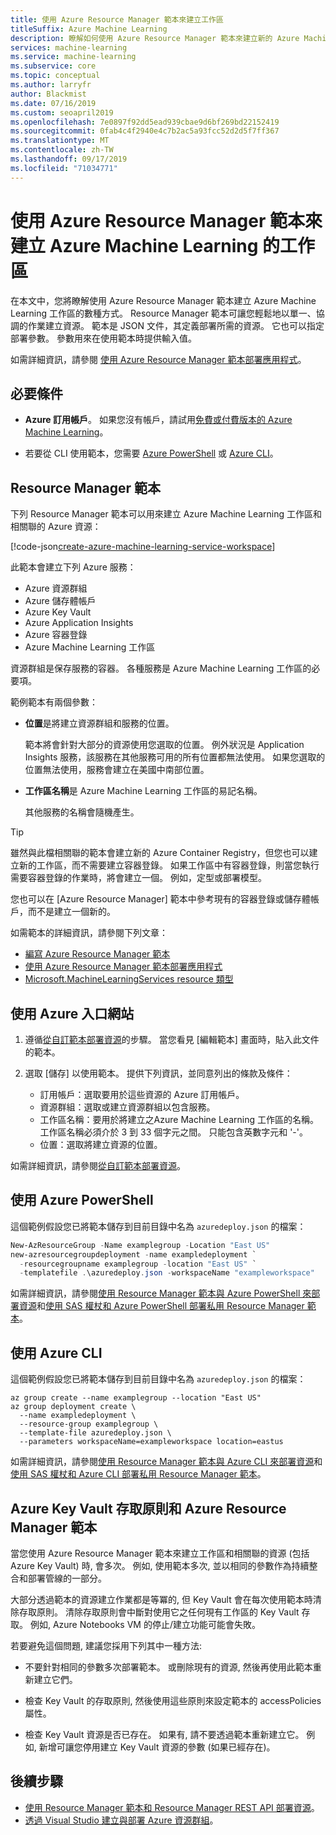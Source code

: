 ```yaml
---
title: 使用 Azure Resource Manager 範本來建立工作區
titleSuffix: Azure Machine Learning
description: 瞭解如何使用 Azure Resource Manager 範本來建立新的 Azure Machine Learning 工作區。
services: machine-learning
ms.service: machine-learning
ms.subservice: core
ms.topic: conceptual
ms.author: larryfr
author: Blackmist
ms.date: 07/16/2019
ms.custom: seoapril2019
ms.openlocfilehash: 7e0897f92dd5ead939cbae9d6bf269bd22152419
ms.sourcegitcommit: 0fab4c4f2940e4c7b2ac5a93fcc52d2d5f7ff367
ms.translationtype: MT
ms.contentlocale: zh-TW
ms.lasthandoff: 09/17/2019
ms.locfileid: "71034771"
---
```

# <a name="use-an-azure-resource-manager-template-to-create-a-workspace-for-azure-machine-learning"></a>使用 Azure Resource Manager 範本來建立 Azure Machine Learning 的工作區

在本文中，您將瞭解使用 Azure Resource Manager 範本建立 Azure Machine Learning 工作區的數種方式。 Resource Manager 範本可讓您輕鬆地以單一、協調的作業建立資源。 範本是 JSON 文件，其定義部署所需的資源。 它也可以指定部署參數。 參數用來在使用範本時提供輸入值。

如需詳細資訊，請參閱 [使用 Azure Resource Manager 範本部署應用程式](../../azure-resource-manager/resource-group-template-deploy.md)。

## <a name="prerequisites"></a>必要條件

* **Azure 訂用帳戶**。 如果您沒有帳戶，請試用[免費或付費版本的 Azure Machine Learning](https://aka.ms/AMLFree)。

* 若要從 CLI 使用範本，您需要 [Azure PowerShell](https://docs.microsoft.com/powershell/azure/overview?view=azps-1.2.0) 或 [Azure CLI](https://docs.microsoft.com/cli/azure/install-azure-cli?view=azure-cli-latest)。

## <a name="resource-manager-template"></a>Resource Manager 範本

下列 Resource Manager 範本可以用來建立 Azure Machine Learning 工作區和相關聯的 Azure 資源：

[!code-json[create-azure-machine-learning-service-workspace](~/quickstart-templates/101-machine-learning-create/azuredeploy.json)]

此範本會建立下列 Azure 服務：

* Azure 資源群組
* Azure 儲存體帳戶
* Azure Key Vault
* Azure Application Insights
* Azure 容器登錄
* Azure Machine Learning 工作區

資源群組是保存服務的容器。 各種服務是 Azure Machine Learning 工作區的必要項。

範例範本有兩個參數：

* **位置**是將建立資源群組和服務的位置。

    範本將會針對大部分的資源使用您選取的位置。 例外狀況是 Application Insights 服務，該服務在其他服務可用的所有位置都無法使用。 如果您選取的位置無法使用，服務會建立在美國中南部位置。

* **工作區名稱**是 Azure Machine Learning 工作區的易記名稱。

    其他服務的名稱會隨機產生。

> [!TIP]
> 雖然與此檔相關聯的範本會建立新的 Azure Container Registry，但您也可以建立新的工作區，而不需要建立容器登錄。 如果工作區中有容器登錄，則當您執行需要容器登錄的作業時，將會建立一個。 例如，定型或部署模型。
>
> 您也可以在 [Azure Resource Manager] 範本中參考現有的容器登錄或儲存體帳戶，而不是建立一個新的。

如需範本的詳細資訊，請參閱下列文章：

* [編寫 Azure Resource Manager 範本](../../azure-resource-manager/resource-group-authoring-templates.md)
* [使用 Azure Resource Manager 範本部署應用程式](../../azure-resource-manager/resource-group-template-deploy.md)
* [Microsoft.MachineLearningServices resource 類型](https://docs.microsoft.com/azure/templates/microsoft.machinelearningservices/allversions)

## <a name="use-the-azure-portal"></a>使用 Azure 入口網站

1. 遵循[從自訂範本部署資源](https://docs.microsoft.com/azure/azure-resource-manager/resource-group-template-deploy-portal#deploy-resources-from-custom-template)的步驟。 當您看見 [編輯範本] 畫面時，貼入此文件的範本。
1. 選取 [儲存] 以使用範本。 提供下列資訊，並同意列出的條款及條件：

   * 訂用帳戶：選取要用於這些資源的 Azure 訂用帳戶。
   * 資源群組：選取或建立資源群組以包含服務。
   * 工作區名稱：要用於將建立之Azure Machine Learning 工作區的名稱。 工作區名稱必須介於 3 到 33 個字元之間。 只能包含英數字元和 '-'。
   * 位置：選取將建立資源的位置。

如需詳細資訊，請參閱[從自訂範本部署資源](../../azure-resource-manager/resource-group-template-deploy-portal.md#deploy-resources-from-custom-template)。

## <a name="use-azure-powershell"></a>使用 Azure PowerShell

這個範例假設您已將範本儲存到目前目錄中名為 `azuredeploy.json` 的檔案：

```powershell
New-AzResourceGroup -Name examplegroup -Location "East US"
new-azresourcegroupdeployment -name exampledeployment `
  -resourcegroupname examplegroup -location "East US" `
  -templatefile .\azuredeploy.json -workspaceName "exampleworkspace"
```

如需詳細資訊，請參閱[使用 Resource Manager 範本與 Azure PowerShell 來部署資源](../../azure-resource-manager/resource-group-template-deploy.md)和[使用 SAS 權杖和 Azure PowerShell 部署私用 Resource Manager 範本](../../azure-resource-manager/resource-manager-powershell-sas-token.md)。

## <a name="use-azure-cli"></a>使用 Azure CLI

這個範例假設您已將範本儲存到目前目錄中名為 `azuredeploy.json` 的檔案：

```azurecli-interactive
az group create --name examplegroup --location "East US"
az group deployment create \
  --name exampledeployment \
  --resource-group examplegroup \
  --template-file azuredeploy.json \
  --parameters workspaceName=exampleworkspace location=eastus
```

如需詳細資訊，請參閱[使用 Resource Manager 範本與 Azure CLI 來部署資源](../../azure-resource-manager/resource-group-template-deploy-cli.md)和[使用 SAS 權杖和 Azure CLI 部署私用 Resource Manager 範本](../../azure-resource-manager/resource-manager-cli-sas-token.md)。

## <a name="azure-key-vault-access-policy-and-azure-resource-manager-templates"></a>Azure Key Vault 存取原則和 Azure Resource Manager 範本

當您使用 Azure Resource Manager 範本來建立工作區和相關聯的資源 (包括 Azure Key Vault) 時, 會多次。 例如, 使用範本多次, 並以相同的參數作為持續整合和部署管線的一部分。

大部分透過範本的資源建立作業都是等冪的, 但 Key Vault 會在每次使用範本時清除存取原則。 清除存取原則會中斷對使用它之任何現有工作區的 Key Vault 存取。 例如, Azure Notebooks VM 的停止/建立功能可能會失敗。  

若要避免這個問題, 建議您採用下列其中一種方法:

*  不要針對相同的參數多次部署範本。 或刪除現有的資源, 然後再使用此範本重新建立它們。
  
* 檢查 Key Vault 的存取原則, 然後使用這些原則來設定範本的 accessPolicies 屬性。
* 檢查 Key Vault 資源是否已存在。 如果有, 請不要透過範本重新建立它。 例如, 新增可讓您停用建立 Key Vault 資源的參數 (如果已經存在)。

## <a name="next-steps"></a>後續步驟

* [使用 Resource Manager 範本和 Resource Manager REST API 部署資源](../../azure-resource-manager/resource-group-template-deploy-rest.md)。
* [透過 Visual Studio 建立與部署 Azure 資源群組](../../azure-resource-manager/vs-azure-tools-resource-groups-deployment-projects-create-deploy.md)。
